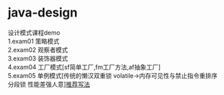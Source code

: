 ﻿# java-design
设计模式课程demo  
1.exam01 策略模式  
2.exam02 观察者模式  
3.exam03 装饰器模式    
4.exam04 工厂模式[sf简单工厂,fm工厂方法,af抽象工厂]  
5.exam05 单例模式[传统的懒汉双重锁 volatile->内存可见性与禁止指令重排序 分段锁 性能差强人意]<a href="https://github.com/MelloChan/interviews-coding/blob/master/No02.java">推荐写法</a>  